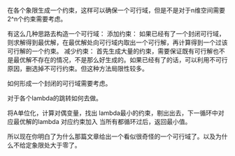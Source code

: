 在各个象限生成一个约束，这样可以确保一个可行域，但是不是对于n维空间需要2^n个约束需要考虑。

有这么几种思路去构造一个可行域：
添加约束：
如果已经有了一个封闭可行域，则求解得到最优解，在最优解处向可行域内取出一个可行解，再计算得到一个过该可行解的一个约束。
减少约束：
首先生成大量的约束，需要保证既有可行解也不是最优解不存在的情况，不是那么好生成的。如果已经有了的话，可以利用不可行原因，删选掉不可行约束。但这种方法局限性较多。

如何形成一个封闭的可行域需要考虑。

对于各个lambda的跳转如何去做。

将A单位化，计算对偶变量，找出 lambda最小的约束，剔出出去，下一循环中对应最优解的lambda 对应约束加入
当所有都循环过后，返回最小值。


所以现在你明白了为什么那篇文章给出一个看似很奇怪的一个可行域了。以及为什么不给定象限处大于零了。
